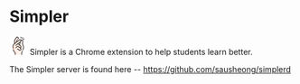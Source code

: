 # Simpler

<img src="icon32.png"> Simpler is a Chrome extension to help students learn better.

The Simpler server is found here -- https://github.com/sausheong/simplerd